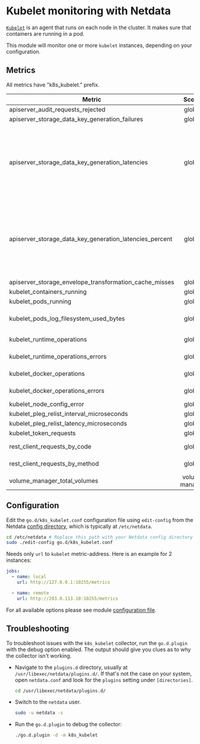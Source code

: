 <!--
title: "Kubelet monitoring with Netdata"
description: "Monitor the health and performance of Kubelet agents with zero configuration, per-second metric granularity, and interactive visualizations."
custom_edit_url: "https://github.com/netdata/go.d.plugin/edit/master/modules/k8s_kubelet/README.md"
sidebar_label: "Kubelet"
learn_status: "Published"
learn_topic_type: "References"
learn_rel_path: "References/Collectors references/Container orchestrators/Kubernetes"
-->

# Kubelet monitoring with Netdata

[`Kubelet`](https://kubernetes.io/docs/concepts/overview/components/#kubelet) is an agent that runs on each node in the
cluster. It makes sure that containers are running in a pod.

This module will monitor one or more `kubelet` instances, depending on your configuration.

## Metrics

All metrics have "k8s_kubelet." prefix.

| Metric                                                  |     Scope      |                                                       Dimensions                                                        |       Units        |
|---------------------------------------------------------|:--------------:|:-----------------------------------------------------------------------------------------------------------------------:|:------------------:|
| apiserver_audit_requests_rejected                       |     global     |                                                        rejected                                                         |     requests/s     |
| apiserver_storage_data_key_generation_failures          |     global     |                                                        failures                                                         |      events/s      |
| apiserver_storage_data_key_generation_latencies         |     global     | 5_µs, 10_µs, 20_µs, 40_µs, 80_µs, 160_µs, 320_µs, 640_µs, 1280_µs, 2560_µs, 5120_µs, 10240_µs, 20480_µs, 40960_µs, +Inf |     observes/s     |
| apiserver_storage_data_key_generation_latencies_percent |     global     | 5_µs, 10_µs, 20_µs, 40_µs, 80_µs, 160_µs, 320_µs, 640_µs, 1280_µs, 2560_µs, 5120_µs, 10240_µs, 20480_µs, 40960_µs, +Inf |     percentage     |
| apiserver_storage_envelope_transformation_cache_misses  |     global     |                                                      cache misses                                                       |      events/s      |
| kubelet_containers_running                              |     global     |                                                          total                                                          | running_containers |
| kubelet_pods_running                                    |     global     |                                                          total                                                          |    running_pods    |
| kubelet_pods_log_filesystem_used_bytes                  |     global     |                                        <i>a dimension per namespace and pod</i>                                         |         B          |
| kubelet_runtime_operations                              |     global     |                                          <i>a dimension per operation type</i>                                          |    operations/s    |
| kubelet_runtime_operations_errors                       |     global     |                                          <i>a dimension per operation type</i>                                          |      errors/s      |
| kubelet_docker_operations                               |     global     |                                          <i>a dimension per operation type</i>                                          |    operations/s    |
| kubelet_docker_operations_errors                        |     global     |                                          <i>a dimension per operation type</i>                                          |      errors/s      |
| kubelet_node_config_error                               |     global     |                                                   experiencing_error                                                    |        bool        |
| kubelet_pleg_relist_interval_microseconds               |     global     |                                                     0.5, 0.9, 0.99                                                      |    microseconds    |
| kubelet_pleg_relist_latency_microseconds                |     global     |                                                     0.5, 0.9, 0.99                                                      |    microseconds    |
| kubelet_token_requests                                  |     global     |                                                      total, failed                                                      |  token_requests/s  |
| rest_client_requests_by_code                            |     global     |                                         <i>a dimension per HTTP status code</i>                                         |     requests/s     |
| rest_client_requests_by_method                          |     global     |                                           <i>a dimension per HTTP method</i>                                            |     requests/s     |
| volume_manager_total_volumes                            | volume manager |                                                     actual, desired                                                     |       state        |

## Configuration

Edit the `go.d/k8s_kubelet.conf` configuration file using `edit-config` from the
Netdata [config directory](https://learn.netdata.cloud/docs/configure/nodes), which is typically at `/etc/netdata`.

```bash
cd /etc/netdata # Replace this path with your Netdata config directory
sudo ./edit-config go.d/k8s_kubelet.conf
```

Needs only `url` to `kubelet` metric-address. Here is an example for 2 instances:

```yaml
jobs:
  - name: local
    url: http://127.0.0.1:10255/metrics

  - name: remote
    url: http://203.0.113.10:10255/metrics
```

For all available options please see
module [configuration file](https://github.com/netdata/go.d.plugin/blob/master/config/go.d/k8s_kubelet.conf).

## Troubleshooting

To troubleshoot issues with the `k8s_kubelet` collector, run the `go.d.plugin` with the debug option enabled. The output
should give you clues as to why the collector isn't working.

- Navigate to the `plugins.d` directory, usually at `/usr/libexec/netdata/plugins.d/`. If that's not the case on
  your system, open `netdata.conf` and look for the `plugins` setting under `[directories]`.

  ```bash
  cd /usr/libexec/netdata/plugins.d/
  ```

- Switch to the `netdata` user.

  ```bash
  sudo -u netdata -s
  ```

- Run the `go.d.plugin` to debug the collector:

  ```bash
  ./go.d.plugin -d -m k8s_kubelet
  ```

